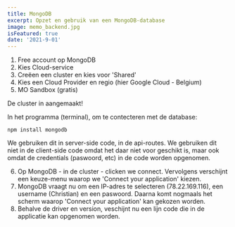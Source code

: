 ```yaml
---
title: MongoDB
excerpt: Opzet en gebruik van een MongoDB-database
image: memo_backend.jpg
isFeatured: true
date: '2021-9-01'
---
```


1. Free account op MongoDB 
2. Kies Cloud-service
3. Creëen een cluster en kies voor 'Shared'
4. Kies een Cloud Provider en regio (hier Google Cloud - Belgium)
5. MO Sandbox (gratis)

De cluster in aangemaakt!

In het programma (terminal), om te contecteren met de database:

```npm
npm install mongodb
```

We gebruiken dit in server-side code, in de api-routes. We gebruiken dit niet in de client-side code omdat het daar niet voor geschikt is, maar ook omdat de credentials (paswoord, etc) in de code worden opgenomen. 

6. Op MongoDB - in de cluster - clicken we connect. Vervolgens verschijnt een keuze-menu waarop we 'Connect your application' kiezen.   
7. MongoDB vraagt nu om een IP-adres te selecteren (78.22.169.116), een username (Christian) en een paswoord. Daarna komt nogmaals het scherm waarop 'Connect your application' kan gekozen worden.
8. Behalve de driver en version, veschijnt nu een lijn code die in de applicatie kan opgenomen worden.  

